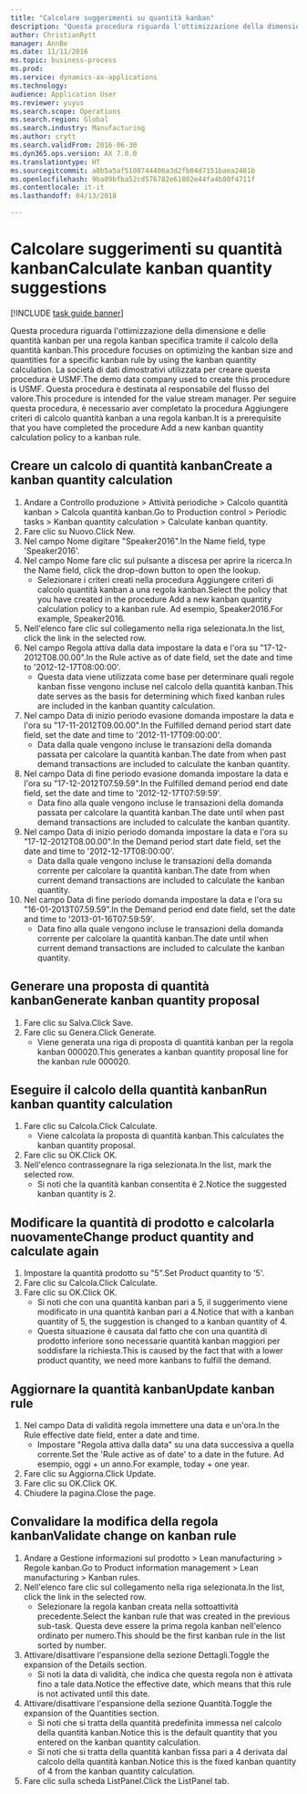 ```yaml
--- 
title: "Calcolare suggerimenti su quantità kanban"
description: "Questa procedura riguarda l'ottimizzazione della dimensione e delle quantità kanban per una regola kanban specifica tramite il calcolo della quantità kanban."
author: ChristianRytt
manager: AnnBe
ms.date: 11/11/2016
ms.topic: business-process
ms.prod: 
ms.service: dynamics-ax-applications
ms.technology: 
audience: Application User
ms.reviewer: yuyus
ms.search.scope: Operations
ms.search.region: Global
ms.search.industry: Manufacturing
ms.author: crytt
ms.search.validFrom: 2016-06-30
ms.dyn365.ops.version: AX 7.0.0
ms.translationtype: HT
ms.sourcegitcommit: a8b5a5af5108744406a3d2fb84d7151baea2481b
ms.openlocfilehash: 9ba09bfba52cd576782e61802e44fa4b80f4711f
ms.contentlocale: it-it
ms.lasthandoff: 04/13/2018

---
```

# <a name="calculate-kanban-quantity-suggestions"></a><span data-ttu-id="0d944-103">Calcolare suggerimenti su quantità kanban</span><span class="sxs-lookup"><span data-stu-id="0d944-103">Calculate kanban quantity suggestions</span></span>

[!INCLUDE [task guide banner](../../includes/task-guide-banner.md)]

<span data-ttu-id="0d944-104">Questa procedura riguarda l'ottimizzazione della dimensione e delle quantità kanban per una regola kanban specifica tramite il calcolo della quantità kanban.</span><span class="sxs-lookup"><span data-stu-id="0d944-104">This procedure focuses on optimizing the kanban size and quantities for a specific kanban rule by using the kanban quantity calculation.</span></span> <span data-ttu-id="0d944-105">La società di dati dimostrativi utilizzata per creare questa procedura è USMF.</span><span class="sxs-lookup"><span data-stu-id="0d944-105">The demo data company used to create this procedure is USMF.</span></span> <span data-ttu-id="0d944-106">Questa procedura è destinata al responsabile del flusso del valore.</span><span class="sxs-lookup"><span data-stu-id="0d944-106">This procedure is intended for the value stream manager.</span></span> <span data-ttu-id="0d944-107">Per seguire questa procedura, è necessario aver completato la procedura Aggiungere criteri di calcolo quantità kanban a una regola kanban.</span><span class="sxs-lookup"><span data-stu-id="0d944-107">It is a prerequisite that you have completed the procedure Add a new kanban quantity calculation policy to a kanban rule.</span></span>


## <a name="create-a-kanban-quantity-calculation"></a><span data-ttu-id="0d944-108">Creare un calcolo di quantità kanban</span><span class="sxs-lookup"><span data-stu-id="0d944-108">Create a kanban quantity calculation</span></span>
1. <span data-ttu-id="0d944-109">Andare a Controllo produzione > Attività periodiche > Calcolo quantità kanban > Calcola quantità kanban.</span><span class="sxs-lookup"><span data-stu-id="0d944-109">Go to Production control > Periodic tasks > Kanban quantity calculation > Calculate kanban quantity.</span></span>
2. <span data-ttu-id="0d944-110">Fare clic su Nuovo.</span><span class="sxs-lookup"><span data-stu-id="0d944-110">Click New.</span></span>
3. <span data-ttu-id="0d944-111">Nel campo Nome digitare "Speaker2016".</span><span class="sxs-lookup"><span data-stu-id="0d944-111">In the Name field, type 'Speaker2016'.</span></span>
4. <span data-ttu-id="0d944-112">Nel campo Nome fare clic sul pulsante a discesa per aprire la ricerca.</span><span class="sxs-lookup"><span data-stu-id="0d944-112">In the Name field, click the drop-down button to open the lookup.</span></span>
    * <span data-ttu-id="0d944-113">Selezionare i criteri creati nella procedura Aggiungere criteri di calcolo quantità kanban a una regola kanban.</span><span class="sxs-lookup"><span data-stu-id="0d944-113">Select the policy that you have created in the procedure Add a new kanban quantity calculation policy to a kanban rule.</span></span> <span data-ttu-id="0d944-114">Ad esempio, Speaker2016.</span><span class="sxs-lookup"><span data-stu-id="0d944-114">For example, Speaker2016.</span></span>  
5. <span data-ttu-id="0d944-115">Nell'elenco fare clic sul collegamento nella riga selezionata.</span><span class="sxs-lookup"><span data-stu-id="0d944-115">In the list, click the link in the selected row.</span></span>
6. <span data-ttu-id="0d944-116">Nel campo Regola attiva dalla data impostare la data e l'ora su "17-12-2012T08.00.00".</span><span class="sxs-lookup"><span data-stu-id="0d944-116">In the Rule active as of date field, set the date and time to '2012-12-17T08:00:00'.</span></span>
    * <span data-ttu-id="0d944-117">Questa data viene utilizzata come base per determinare quali regole kanban fisse vengono incluse nel calcolo della quantità kanban.</span><span class="sxs-lookup"><span data-stu-id="0d944-117">This date serves as the basis for determining which fixed kanban rules are included in the kanban quantity calculation.</span></span>  
7. <span data-ttu-id="0d944-118">Nel campo Data di inizio periodo evasione domanda impostare la data e l'ora su "17-11-2012T09.00.00".</span><span class="sxs-lookup"><span data-stu-id="0d944-118">In the Fulfilled demand period start date field, set the date and time to '2012-11-17T09:00:00'.</span></span>
    * <span data-ttu-id="0d944-119">Data dalla quale vengono incluse le transazioni della domanda passata per calcolare la quantità kanban.</span><span class="sxs-lookup"><span data-stu-id="0d944-119">The date from when past demand transactions are included to calculate the kanban quantity.</span></span>  
8. <span data-ttu-id="0d944-120">Nel campo Data di fine periodo evasione domanda impostare la data e l'ora su "17-12-2012T07.59.59".</span><span class="sxs-lookup"><span data-stu-id="0d944-120">In the Fulfilled demand period end date field, set the date and time to '2012-12-17T07:59:59'.</span></span>
    * <span data-ttu-id="0d944-121">Data fino alla quale vengono incluse le transazioni della domanda passata per calcolare la quantità kanban.</span><span class="sxs-lookup"><span data-stu-id="0d944-121">The date until when past demand transactions are included to calculate the kanban quantity.</span></span>  
9. <span data-ttu-id="0d944-122">Nel campo Data di inizio periodo domanda impostare la data e l'ora su "17-12-2012T08.00.00".</span><span class="sxs-lookup"><span data-stu-id="0d944-122">In the Demand period start date field, set the date and time to '2012-12-17T08:00:00'.</span></span>
    * <span data-ttu-id="0d944-123">Data dalla quale vengono incluse le transazioni della domanda corrente per calcolare la quantità kanban.</span><span class="sxs-lookup"><span data-stu-id="0d944-123">The date from when current demand transactions are included to calculate the kanban quantity.</span></span>  
10. <span data-ttu-id="0d944-124">Nel campo Data di fine periodo domanda impostare la data e l'ora su "16-01-2013T07.59.59".</span><span class="sxs-lookup"><span data-stu-id="0d944-124">In the Demand period end date field, set the date and time to '2013-01-16T07:59:59'.</span></span>
    * <span data-ttu-id="0d944-125">Data fino alla quale vengono incluse le transazioni della domanda corrente per calcolare la quantità kanban.</span><span class="sxs-lookup"><span data-stu-id="0d944-125">The date until when current demand transactions are included to calculate the kanban quantity.</span></span>  

## <a name="generate-kanban-quantity-proposal"></a><span data-ttu-id="0d944-126">Generare una proposta di quantità kanban</span><span class="sxs-lookup"><span data-stu-id="0d944-126">Generate kanban quantity proposal</span></span>
1. <span data-ttu-id="0d944-127">Fare clic su Salva.</span><span class="sxs-lookup"><span data-stu-id="0d944-127">Click Save.</span></span>
2. <span data-ttu-id="0d944-128">Fare clic su Genera.</span><span class="sxs-lookup"><span data-stu-id="0d944-128">Click Generate.</span></span>
    * <span data-ttu-id="0d944-129">Viene generata una riga di proposta di quantità kanban per la regola kanban 000020.</span><span class="sxs-lookup"><span data-stu-id="0d944-129">This generates a kanban quantity proposal line for the kanban rule 000020.</span></span>  

## <a name="run-kanban-quantity-calculation"></a><span data-ttu-id="0d944-130">Eseguire il calcolo della quantità kanban</span><span class="sxs-lookup"><span data-stu-id="0d944-130">Run kanban quantity calculation</span></span>
1. <span data-ttu-id="0d944-131">Fare clic su Calcola.</span><span class="sxs-lookup"><span data-stu-id="0d944-131">Click Calculate.</span></span>
    * <span data-ttu-id="0d944-132">Viene calcolata la proposta di quantità kanban.</span><span class="sxs-lookup"><span data-stu-id="0d944-132">This calculates the kanban quantity proposal.</span></span>  
2. <span data-ttu-id="0d944-133">Fare clic su OK.</span><span class="sxs-lookup"><span data-stu-id="0d944-133">Click OK.</span></span>
3. <span data-ttu-id="0d944-134">Nell'elenco contrassegnare la riga selezionata.</span><span class="sxs-lookup"><span data-stu-id="0d944-134">In the list, mark the selected row.</span></span>
    * <span data-ttu-id="0d944-135">Si noti che la quantità kanban consentita è 2.</span><span class="sxs-lookup"><span data-stu-id="0d944-135">Notice the suggested kanban quantity is 2.</span></span>  

## <a name="change-product-quantity-and-calculate-again"></a><span data-ttu-id="0d944-136">Modificare la quantità di prodotto e calcolarla nuovamente</span><span class="sxs-lookup"><span data-stu-id="0d944-136">Change product quantity and calculate again</span></span>
1. <span data-ttu-id="0d944-137">Impostare la quantità prodotto su "5".</span><span class="sxs-lookup"><span data-stu-id="0d944-137">Set Product quantity to '5'.</span></span>
2. <span data-ttu-id="0d944-138">Fare clic su Calcola.</span><span class="sxs-lookup"><span data-stu-id="0d944-138">Click Calculate.</span></span>
3. <span data-ttu-id="0d944-139">Fare clic su OK.</span><span class="sxs-lookup"><span data-stu-id="0d944-139">Click OK.</span></span>
    * <span data-ttu-id="0d944-140">Si noti che con una quantità kanban pari a 5, il suggerimento viene modificato in una quantità kanban pari a 4.</span><span class="sxs-lookup"><span data-stu-id="0d944-140">Notice that with a kanban quantity of 5, the suggestion is changed to a kanban quantity of 4.</span></span>  
    * <span data-ttu-id="0d944-141">Questa situazione è causata dal fatto che con una quantità di prodotto inferiore sono necessarie quantità kanban maggiori per soddisfare la richiesta.</span><span class="sxs-lookup"><span data-stu-id="0d944-141">This is caused by the fact that with a lower product quantity, we need more kanbans to fulfill the demand.</span></span>  

## <a name="update-kanban-rule"></a><span data-ttu-id="0d944-142">Aggiornare la quantità kanban</span><span class="sxs-lookup"><span data-stu-id="0d944-142">Update kanban rule</span></span>
1. <span data-ttu-id="0d944-143">Nel campo Data di validità regola immettere una data e un'ora.</span><span class="sxs-lookup"><span data-stu-id="0d944-143">In the Rule effective date field, enter a date and time.</span></span>
    * <span data-ttu-id="0d944-144">Impostare "Regola attiva dalla data" su una data successiva a quella corrente.</span><span class="sxs-lookup"><span data-stu-id="0d944-144">Set the 'Rule active as of date' to a date in the future.</span></span> <span data-ttu-id="0d944-145">Ad esempio, oggi + un anno.</span><span class="sxs-lookup"><span data-stu-id="0d944-145">For example, today + one year.</span></span>  
2. <span data-ttu-id="0d944-146">Fare clic su Aggiorna.</span><span class="sxs-lookup"><span data-stu-id="0d944-146">Click Update.</span></span>
3. <span data-ttu-id="0d944-147">Fare clic su OK.</span><span class="sxs-lookup"><span data-stu-id="0d944-147">Click OK.</span></span>
4. <span data-ttu-id="0d944-148">Chiudere la pagina.</span><span class="sxs-lookup"><span data-stu-id="0d944-148">Close the page.</span></span>

## <a name="validate-change-on-kanban-rule"></a><span data-ttu-id="0d944-149">Convalidare la modifica della regola kanban</span><span class="sxs-lookup"><span data-stu-id="0d944-149">Validate change on kanban rule</span></span>
1. <span data-ttu-id="0d944-150">Andare a Gestione informazioni sul prodotto > Lean manufacturing > Regole kanban.</span><span class="sxs-lookup"><span data-stu-id="0d944-150">Go to Product information management > Lean manufacturing > Kanban rules.</span></span>
2. <span data-ttu-id="0d944-151">Nell'elenco fare clic sul collegamento nella riga selezionata.</span><span class="sxs-lookup"><span data-stu-id="0d944-151">In the list, click the link in the selected row.</span></span>
    * <span data-ttu-id="0d944-152">Selezionare la regola kanban creata nella sottoattività precedente.</span><span class="sxs-lookup"><span data-stu-id="0d944-152">Select the kanban rule that was created in the previous sub-task.</span></span> <span data-ttu-id="0d944-153">Questa deve essere la prima regola kanban nell'elenco ordinato per numero.</span><span class="sxs-lookup"><span data-stu-id="0d944-153">This should be the first kanban rule in the list sorted by number.</span></span>  
3. <span data-ttu-id="0d944-154">Attivare/disattivare l'espansione della sezione Dettagli.</span><span class="sxs-lookup"><span data-stu-id="0d944-154">Toggle the expansion of the Details section.</span></span>
    * <span data-ttu-id="0d944-155">Si noti la data di validità, che indica che questa regola non è attivata fino a tale data.</span><span class="sxs-lookup"><span data-stu-id="0d944-155">Notice the effective date, which means that this rule is not activated until this date.</span></span>  
4. <span data-ttu-id="0d944-156">Attivare/disattivare l'espansione della sezione Quantità.</span><span class="sxs-lookup"><span data-stu-id="0d944-156">Toggle the expansion of the Quantities section.</span></span>
    * <span data-ttu-id="0d944-157">Si noti che si tratta della quantità predefinita immessa nel calcolo della quantità kanban.</span><span class="sxs-lookup"><span data-stu-id="0d944-157">Notice this is the default quantity that you entered on the kanban quantity calculation.</span></span>  
    * <span data-ttu-id="0d944-158">Si noti che si tratta della quantità kanban fissa pari a 4 derivata dal calcolo della quantità kanban.</span><span class="sxs-lookup"><span data-stu-id="0d944-158">Notice this is the fixed kanban quantity of 4 from the kanban quantity calculation.</span></span>  
5. <span data-ttu-id="0d944-159">Fare clic sulla scheda ListPanel.</span><span class="sxs-lookup"><span data-stu-id="0d944-159">Click the ListPanel tab.</span></span>


